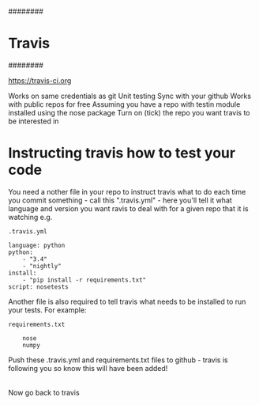 ########
# Travis
########

https://travis-ci.org

Works on same credentials as git
Unit testing
Sync with your github
Works with public repos for free
Assuming you have a repo with testin module installed using the nose package
Turn on (tick) the repo you want travis to be interested in

# Instructing travis how to test your code

You need a nother file in your repo to instruct travis what to do each time you commit something - call this ".travis.yml" - here you'll tell it what language and version you want ravis to deal with for a given repo that it is watching e.g.

	.travis.yml

	language: python
	python:
		- "3.4"
		- "nightly"
	install:
	 	- "pip install -r requirements.txt"
	script: nosetests

Another file is also required to tell travis what needs to be installed to run your tests. For example:

	requirements.txt

		nose
		numpy

Push these .travis.yml and requirements.txt files to github - travis is following you so know this will have been added!

######

Now go back to travis